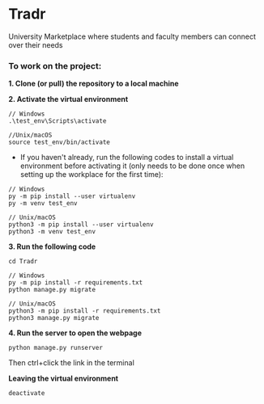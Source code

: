 # Tradr
University Marketplace where students and faculty members can connect over their needs


### To work on the project:
**1. Clone (or pull) the repository to a local machine**

**2. Activate the virtual environment**
```
// Windows
.\test_env\Scripts\activate

//Unix/macOS
source test_env/bin/activate
```
* If you haven't already, run the following codes to install a virtual environment before activating it (only needs to be done once when setting up the workplace for the first time):
```
// Windows
py -m pip install --user virtualenv
py -m venv test_env

// Unix/macOS
python3 -m pip install --user virtualenv
python3 -m venv test_env

```


**3. Run the following code**
```
cd Tradr

// Windows
py -m pip install -r requirements.txt
python manage.py migrate

// Unix/macOS
python3 -m pip install -r requirements.txt
python3 manage.py migrate
```
**4. Run the server to open the webpage**
```
python manage.py runserver
```
Then ctrl+click the link in the terminal

**Leaving the virtual environment**
```
deactivate
```
